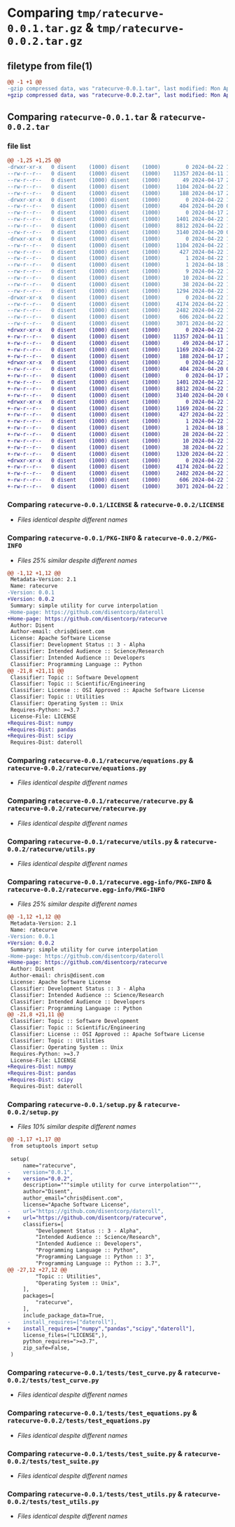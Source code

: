 # Comparing `tmp/ratecurve-0.0.1.tar.gz` & `tmp/ratecurve-0.0.2.tar.gz`

## filetype from file(1)

```diff
@@ -1 +1 @@
-gzip compressed data, was "ratecurve-0.0.1.tar", last modified: Mon Apr 22 15:35:10 2024, max compression
+gzip compressed data, was "ratecurve-0.0.2.tar", last modified: Mon Apr 22 16:02:10 2024, max compression
```

## Comparing `ratecurve-0.0.1.tar` & `ratecurve-0.0.2.tar`

### file list

```diff
@@ -1,25 +1,25 @@
-drwxr-xr-x   0 disent    (1000) disent    (1000)        0 2024-04-22 15:35:10.819145 ratecurve-0.0.1/
--rw-r--r--   0 disent    (1000) disent    (1000)    11357 2024-04-11 17:03:55.000000 ratecurve-0.0.1/LICENSE
--rw-r--r--   0 disent    (1000) disent    (1000)       49 2024-04-17 21:48:00.000000 ratecurve-0.0.1/MANIFEST.in
--rw-r--r--   0 disent    (1000) disent    (1000)     1104 2024-04-22 15:35:10.819145 ratecurve-0.0.1/PKG-INFO
--rw-r--r--   0 disent    (1000) disent    (1000)      188 2024-04-17 21:52:01.000000 ratecurve-0.0.1/README.md
-drwxr-xr-x   0 disent    (1000) disent    (1000)        0 2024-04-22 15:35:10.819145 ratecurve-0.0.1/ratecurve/
--rw-r--r--   0 disent    (1000) disent    (1000)      404 2024-04-20 00:38:44.000000 ratecurve-0.0.1/ratecurve/__init__.py
--rw-r--r--   0 disent    (1000) disent    (1000)        0 2024-04-17 21:10:09.000000 ratecurve-0.0.1/ratecurve/__main__.py
--rw-r--r--   0 disent    (1000) disent    (1000)     1401 2024-04-22 15:25:49.000000 ratecurve-0.0.1/ratecurve/equations.py
--rw-r--r--   0 disent    (1000) disent    (1000)     8812 2024-04-22 15:22:22.000000 ratecurve-0.0.1/ratecurve/ratecurve.py
--rw-r--r--   0 disent    (1000) disent    (1000)     3140 2024-04-20 00:40:20.000000 ratecurve-0.0.1/ratecurve/utils.py
-drwxr-xr-x   0 disent    (1000) disent    (1000)        0 2024-04-22 15:35:10.819145 ratecurve-0.0.1/ratecurve.egg-info/
--rw-r--r--   0 disent    (1000) disent    (1000)     1104 2024-04-22 15:35:10.000000 ratecurve-0.0.1/ratecurve.egg-info/PKG-INFO
--rw-r--r--   0 disent    (1000) disent    (1000)      427 2024-04-22 15:35:10.000000 ratecurve-0.0.1/ratecurve.egg-info/SOURCES.txt
--rw-r--r--   0 disent    (1000) disent    (1000)        1 2024-04-22 15:35:10.000000 ratecurve-0.0.1/ratecurve.egg-info/dependency_links.txt
--rw-r--r--   0 disent    (1000) disent    (1000)        1 2024-04-18 15:56:39.000000 ratecurve-0.0.1/ratecurve.egg-info/not-zip-safe
--rw-r--r--   0 disent    (1000) disent    (1000)        9 2024-04-22 15:35:10.000000 ratecurve-0.0.1/ratecurve.egg-info/requires.txt
--rw-r--r--   0 disent    (1000) disent    (1000)       10 2024-04-22 15:35:10.000000 ratecurve-0.0.1/ratecurve.egg-info/top_level.txt
--rw-r--r--   0 disent    (1000) disent    (1000)       38 2024-04-22 15:35:10.819145 ratecurve-0.0.1/setup.cfg
--rw-r--r--   0 disent    (1000) disent    (1000)     1294 2024-04-22 15:34:34.000000 ratecurve-0.0.1/setup.py
-drwxr-xr-x   0 disent    (1000) disent    (1000)        0 2024-04-22 15:35:10.819145 ratecurve-0.0.1/tests/
--rw-r--r--   0 disent    (1000) disent    (1000)     4174 2024-04-22 15:31:54.000000 ratecurve-0.0.1/tests/test_curve.py
--rw-r--r--   0 disent    (1000) disent    (1000)     2482 2024-04-22 15:31:54.000000 ratecurve-0.0.1/tests/test_equations.py
--rw-r--r--   0 disent    (1000) disent    (1000)      606 2024-04-22 15:31:54.000000 ratecurve-0.0.1/tests/test_suite.py
--rw-r--r--   0 disent    (1000) disent    (1000)     3071 2024-04-22 15:31:54.000000 ratecurve-0.0.1/tests/test_utils.py
+drwxr-xr-x   0 disent    (1000) disent    (1000)        0 2024-04-22 16:02:10.568941 ratecurve-0.0.2/
+-rw-r--r--   0 disent    (1000) disent    (1000)    11357 2024-04-11 17:03:55.000000 ratecurve-0.0.2/LICENSE
+-rw-r--r--   0 disent    (1000) disent    (1000)       49 2024-04-17 21:48:00.000000 ratecurve-0.0.2/MANIFEST.in
+-rw-r--r--   0 disent    (1000) disent    (1000)     1169 2024-04-22 16:02:10.568941 ratecurve-0.0.2/PKG-INFO
+-rw-r--r--   0 disent    (1000) disent    (1000)      188 2024-04-17 21:52:01.000000 ratecurve-0.0.2/README.md
+drwxr-xr-x   0 disent    (1000) disent    (1000)        0 2024-04-22 16:02:10.558941 ratecurve-0.0.2/ratecurve/
+-rw-r--r--   0 disent    (1000) disent    (1000)      404 2024-04-20 00:38:44.000000 ratecurve-0.0.2/ratecurve/__init__.py
+-rw-r--r--   0 disent    (1000) disent    (1000)        0 2024-04-17 21:10:09.000000 ratecurve-0.0.2/ratecurve/__main__.py
+-rw-r--r--   0 disent    (1000) disent    (1000)     1401 2024-04-22 15:25:49.000000 ratecurve-0.0.2/ratecurve/equations.py
+-rw-r--r--   0 disent    (1000) disent    (1000)     8812 2024-04-22 15:22:22.000000 ratecurve-0.0.2/ratecurve/ratecurve.py
+-rw-r--r--   0 disent    (1000) disent    (1000)     3140 2024-04-20 00:40:20.000000 ratecurve-0.0.2/ratecurve/utils.py
+drwxr-xr-x   0 disent    (1000) disent    (1000)        0 2024-04-22 16:02:10.558941 ratecurve-0.0.2/ratecurve.egg-info/
+-rw-r--r--   0 disent    (1000) disent    (1000)     1169 2024-04-22 16:02:10.000000 ratecurve-0.0.2/ratecurve.egg-info/PKG-INFO
+-rw-r--r--   0 disent    (1000) disent    (1000)      427 2024-04-22 16:02:10.000000 ratecurve-0.0.2/ratecurve.egg-info/SOURCES.txt
+-rw-r--r--   0 disent    (1000) disent    (1000)        1 2024-04-22 16:02:10.000000 ratecurve-0.0.2/ratecurve.egg-info/dependency_links.txt
+-rw-r--r--   0 disent    (1000) disent    (1000)        1 2024-04-18 15:56:39.000000 ratecurve-0.0.2/ratecurve.egg-info/not-zip-safe
+-rw-r--r--   0 disent    (1000) disent    (1000)       28 2024-04-22 16:02:10.000000 ratecurve-0.0.2/ratecurve.egg-info/requires.txt
+-rw-r--r--   0 disent    (1000) disent    (1000)       10 2024-04-22 16:02:10.000000 ratecurve-0.0.2/ratecurve.egg-info/top_level.txt
+-rw-r--r--   0 disent    (1000) disent    (1000)       38 2024-04-22 16:02:10.568941 ratecurve-0.0.2/setup.cfg
+-rw-r--r--   0 disent    (1000) disent    (1000)     1320 2024-04-22 16:00:45.000000 ratecurve-0.0.2/setup.py
+drwxr-xr-x   0 disent    (1000) disent    (1000)        0 2024-04-22 16:02:10.558941 ratecurve-0.0.2/tests/
+-rw-r--r--   0 disent    (1000) disent    (1000)     4174 2024-04-22 15:31:54.000000 ratecurve-0.0.2/tests/test_curve.py
+-rw-r--r--   0 disent    (1000) disent    (1000)     2482 2024-04-22 15:31:54.000000 ratecurve-0.0.2/tests/test_equations.py
+-rw-r--r--   0 disent    (1000) disent    (1000)      606 2024-04-22 15:31:54.000000 ratecurve-0.0.2/tests/test_suite.py
+-rw-r--r--   0 disent    (1000) disent    (1000)     3071 2024-04-22 15:31:54.000000 ratecurve-0.0.2/tests/test_utils.py
```

### Comparing `ratecurve-0.0.1/LICENSE` & `ratecurve-0.0.2/LICENSE`

 * *Files identical despite different names*

### Comparing `ratecurve-0.0.1/PKG-INFO` & `ratecurve-0.0.2/PKG-INFO`

 * *Files 25% similar despite different names*

```diff
@@ -1,12 +1,12 @@
 Metadata-Version: 2.1
 Name: ratecurve
-Version: 0.0.1
+Version: 0.0.2
 Summary: simple utility for curve interpolation
-Home-page: https://github.com/disentcorp/dateroll
+Home-page: https://github.com/disentcorp/ratecurve
 Author: Disent
 Author-email: chris@disent.com
 License: Apache Software License
 Classifier: Development Status :: 3 - Alpha
 Classifier: Intended Audience :: Science/Research
 Classifier: Intended Audience :: Developers
 Classifier: Programming Language :: Python
@@ -21,8 +21,11 @@
 Classifier: Topic :: Software Development
 Classifier: Topic :: Scientific/Engineering
 Classifier: License :: OSI Approved :: Apache Software License
 Classifier: Topic :: Utilities
 Classifier: Operating System :: Unix
 Requires-Python: >=3.7
 License-File: LICENSE
+Requires-Dist: numpy
+Requires-Dist: pandas
+Requires-Dist: scipy
 Requires-Dist: dateroll
```

### Comparing `ratecurve-0.0.1/ratecurve/equations.py` & `ratecurve-0.0.2/ratecurve/equations.py`

 * *Files identical despite different names*

### Comparing `ratecurve-0.0.1/ratecurve/ratecurve.py` & `ratecurve-0.0.2/ratecurve/ratecurve.py`

 * *Files identical despite different names*

### Comparing `ratecurve-0.0.1/ratecurve/utils.py` & `ratecurve-0.0.2/ratecurve/utils.py`

 * *Files identical despite different names*

### Comparing `ratecurve-0.0.1/ratecurve.egg-info/PKG-INFO` & `ratecurve-0.0.2/ratecurve.egg-info/PKG-INFO`

 * *Files 25% similar despite different names*

```diff
@@ -1,12 +1,12 @@
 Metadata-Version: 2.1
 Name: ratecurve
-Version: 0.0.1
+Version: 0.0.2
 Summary: simple utility for curve interpolation
-Home-page: https://github.com/disentcorp/dateroll
+Home-page: https://github.com/disentcorp/ratecurve
 Author: Disent
 Author-email: chris@disent.com
 License: Apache Software License
 Classifier: Development Status :: 3 - Alpha
 Classifier: Intended Audience :: Science/Research
 Classifier: Intended Audience :: Developers
 Classifier: Programming Language :: Python
@@ -21,8 +21,11 @@
 Classifier: Topic :: Software Development
 Classifier: Topic :: Scientific/Engineering
 Classifier: License :: OSI Approved :: Apache Software License
 Classifier: Topic :: Utilities
 Classifier: Operating System :: Unix
 Requires-Python: >=3.7
 License-File: LICENSE
+Requires-Dist: numpy
+Requires-Dist: pandas
+Requires-Dist: scipy
 Requires-Dist: dateroll
```

### Comparing `ratecurve-0.0.1/setup.py` & `ratecurve-0.0.2/setup.py`

 * *Files 10% similar despite different names*

```diff
@@ -1,17 +1,17 @@
 from setuptools import setup
 
 setup(
     name="ratecurve",
-    version="0.0.1",
+    version="0.0.2",
     description="""simple utility for curve interpolation""",
     author="Disent",
     author_email="chris@disent.com",
     license="Apache Software License",
-    url="https://github.com/disentcorp/dateroll",
+    url="https://github.com/disentcorp/ratecurve",
     classifiers=[
         "Development Status :: 3 - Alpha",
         "Intended Audience :: Science/Research",
         "Intended Audience :: Developers",
         "Programming Language :: Python",
         "Programming Language :: Python :: 3",
         "Programming Language :: Python :: 3.7",
@@ -27,12 +27,12 @@
         "Topic :: Utilities",
         "Operating System :: Unix",
     ],
     packages=[
         "ratecurve",
     ],
     include_package_data=True,
-    install_requires=["dateroll"],
+    install_requires=["numpy","pandas","scipy","dateroll"],
     license_files=("LICENSE",),
     python_requires=">=3.7",
     zip_safe=False,
 )
```

### Comparing `ratecurve-0.0.1/tests/test_curve.py` & `ratecurve-0.0.2/tests/test_curve.py`

 * *Files identical despite different names*

### Comparing `ratecurve-0.0.1/tests/test_equations.py` & `ratecurve-0.0.2/tests/test_equations.py`

 * *Files identical despite different names*

### Comparing `ratecurve-0.0.1/tests/test_suite.py` & `ratecurve-0.0.2/tests/test_suite.py`

 * *Files identical despite different names*

### Comparing `ratecurve-0.0.1/tests/test_utils.py` & `ratecurve-0.0.2/tests/test_utils.py`

 * *Files identical despite different names*

